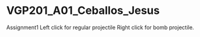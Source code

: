 # VGP201_A01_Ceballos_Jesus
Assignment1
Left click for regular projectile
Right click for bomb projectile. 

